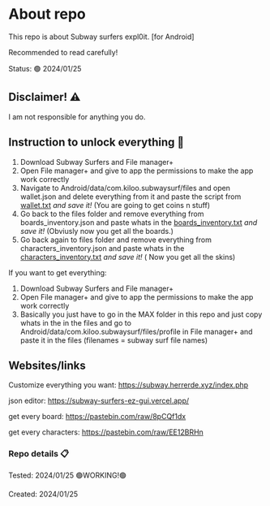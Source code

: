 # About repo
This repo is about Subway surfers expl0it. [for Android] 

Recommended to read carefully!

Status: 🟢 2024/01/25



## Disclaimer! ⚠️
I am not responsible for anything you do.


## Instruction to unlock everything 📝
1. Download Subway Surfers and File manager+
2. Open File manager+ and give to app the permissions to make the app work correctly
3. Navigate to Android/data/com.kiloo.subwaysurf/files and open wallet.json and delete everything from it and paste the script from [wallet.txt](Wallet.txt) _and save it!_ (You are going to get coins n stuff)
4. Go back to the files folder and remove everything from boards_inventory.json and paste whats in the [boards_inventory.txt](boards_inventory.txt) _and save it!_ (Obviusly now you get all the boards.)
5. Go back again to files folder and remove everything from characters_inventory.json and paste whats in the [characters_inventory.txt](characters_inventory.txt) _and save it!_ ( Now you get all the skins)


If you want to get everything:
1. Download Subway Surfers and File manager+
2. Open File manager+ and give to app the permissions to make the app work correctly
3. Basically you just have to go in the MAX folder in this repo and just copy whats in the in the files and go to Android/data/com.kiloo.subwaysurf/files/profile in File manager+ and paste it in the files (filenames = subway surf file names)

## Websites/links
Customize everything you want:
https://subway.herrerde.xyz/index.php

json editor:
https://subway-surfers-ez-gui.vercel.app/

get every board: 
https://pastebin.com/raw/8pCQf1dx

get every characters:
https://pastebin.com/raw/EE12BRHn



### Repo details 📋

Tested: 2024/01/25 🟢WORKING!🟢

Created: 2024/01/25







